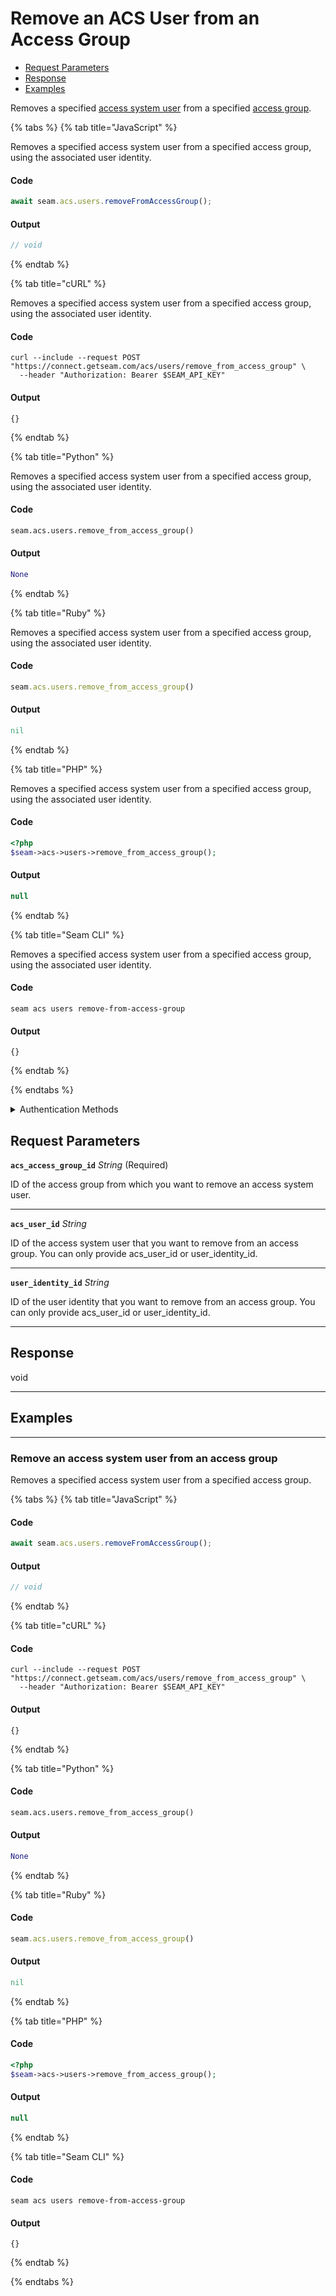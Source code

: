# Remove an ACS User from an Access Group

- [Request Parameters](#request-parameters)
- [Response](#response)
- [Examples](#examples)

Removes a specified [access system user](https://docs.seam.co/latest/capability-guides/access-systems/user-management) from a specified [access group](https://docs.seam.co/latest/capability-guides/access-systems/assigning-users-to-access-groups).


{% tabs %}
{% tab title="JavaScript" %}

Removes a specified access system user from a specified access group, using the associated user identity.

#### Code

```javascript
await seam.acs.users.removeFromAccessGroup();
```

#### Output

```javascript
// void
```
{% endtab %}

{% tab title="cURL" %}

Removes a specified access system user from a specified access group, using the associated user identity.

#### Code

```curl
curl --include --request POST "https://connect.getseam.com/acs/users/remove_from_access_group" \
  --header "Authorization: Bearer $SEAM_API_KEY"
```

#### Output

```curl
{}
```
{% endtab %}

{% tab title="Python" %}

Removes a specified access system user from a specified access group, using the associated user identity.

#### Code

```python
seam.acs.users.remove_from_access_group()
```

#### Output

```python
None
```
{% endtab %}

{% tab title="Ruby" %}

Removes a specified access system user from a specified access group, using the associated user identity.

#### Code

```ruby
seam.acs.users.remove_from_access_group()
```

#### Output

```ruby
nil
```
{% endtab %}

{% tab title="PHP" %}

Removes a specified access system user from a specified access group, using the associated user identity.

#### Code

```php
<?php
$seam->acs->users->remove_from_access_group();
```

#### Output

```php
null
```
{% endtab %}

{% tab title="Seam CLI" %}

Removes a specified access system user from a specified access group, using the associated user identity.

#### Code

```seam_cli
seam acs users remove-from-access-group
```

#### Output

```seam_cli
{}
```
{% endtab %}

{% endtabs %}


<details>

<summary>Authentication Methods</summary>

- API key
- Personal access token
  <br>Must also include the `seam-workspace` header in the request.

To learn more, see [Authentication](https://docs.seam.co/latest/api/authentication).
</details>

## Request Parameters

**`acs_access_group_id`** *String* (Required)

ID of the access group from which you want to remove an access system user.

---

**`acs_user_id`** *String*

ID of the access system user that you want to remove from an access group. You can only provide acs_user_id or user_identity_id.

---

**`user_identity_id`** *String*

ID of the user identity that you want to remove from an access group. You can only provide acs_user_id or user_identity_id.

---


## Response

void


---

## Examples

---

### Remove an access system user from an access group

Removes a specified access system user from a specified access group.

{% tabs %}
{% tab title="JavaScript" %}



#### Code

```javascript
await seam.acs.users.removeFromAccessGroup();
```

#### Output

```javascript
// void
```
{% endtab %}

{% tab title="cURL" %}



#### Code

```curl
curl --include --request POST "https://connect.getseam.com/acs/users/remove_from_access_group" \
  --header "Authorization: Bearer $SEAM_API_KEY"
```

#### Output

```curl
{}
```
{% endtab %}

{% tab title="Python" %}



#### Code

```python
seam.acs.users.remove_from_access_group()
```

#### Output

```python
None
```
{% endtab %}

{% tab title="Ruby" %}



#### Code

```ruby
seam.acs.users.remove_from_access_group()
```

#### Output

```ruby
nil
```
{% endtab %}

{% tab title="PHP" %}



#### Code

```php
<?php
$seam->acs->users->remove_from_access_group();
```

#### Output

```php
null
```
{% endtab %}

{% tab title="Seam CLI" %}



#### Code

```seam_cli
seam acs users remove-from-access-group
```

#### Output

```seam_cli
{}
```
{% endtab %}

{% endtabs %}
